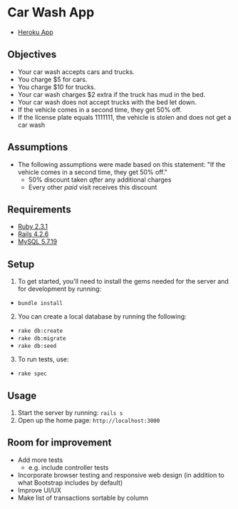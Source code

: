 # Car Wash App
* [Heroku App](https://emilycritter-car-wash.herokuapp.com/)

## Objectives
* Your car wash accepts cars and trucks.
* You charge $5 for cars.
* You charge $10 for trucks.
* Your car wash charges $2 extra if the truck has mud in the bed.
* Your car wash does not accept trucks with the bed let down.
* If the vehicle comes in a second time, they get 50% off.
* If the license plate equals 1111111, the vehicle is stolen and does not get a car wash

## Assumptions
* The following assumptions were made based on this statement: "If the vehicle comes in a second time, they get 50% off."
  * 50% discount taken *after* any additional charges
  * Every other *paid* visit receives this discount

## Requirements

* [Ruby 2.3.1](https://www.ruby-lang.org/en/downloads/)
* [Rails 4.2.6](http://rubyonrails.org/)
* [MySQL 5.7.19](https://dev.mysql.com/downloads/mysql/)

## Setup
1. To get started, you'll need to install the gems needed for the server and for development by running:
  * `bundle install`
2. You can create a local database by running the following:
  * `rake db:create`
  * `rake db:migrate`
  * `rake db:seed`
3. To run tests, use:
  * `rake spec`

## Usage
1. Start the server by running: `rails s`
2. Open up the home page: `http://localhost:3000`

## Room for improvement
* Add more tests
  * e.g. include controller tests
* Incorporate browser testing and responsive web design (in addition to what Bootstrap includes by default)
* Improve UI/UX
* Make list of transactions sortable by column
